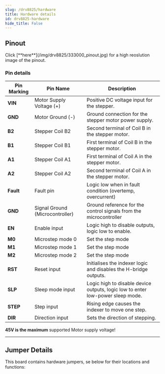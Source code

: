 ```yaml
---
slug: /drv8825/hardware 
title: Hardware details
id: drv8825-hardware 
hide_title: False
---
```


## Pinout

<CenteredImage src="/img/drv8825/333000_pinout.jpg" alt="Pinout" />
Click [**here**](/img/drv8825/333000_pinout.jpg) for a high reoslution image of the pinout.

### Pin details

| Pin Marking 	| Pin Name 	| Description 	|
|---	|---	|---	|
| **VIN** 	| Motor Supply Voltage (+) 	| Positive DC voltage input for the stepper. 	|
| **GND** 	| Motor Ground (-) 	| Ground connection for the stepper motor power supply. 	|
| **B2** 	| Stepper Coil B2 	| Second terminal of Coil B in the stepper motor. 	|
| **B1** 	| Stepper Coil B1 	| First terminal of Coil B in the stepper motor. 	|
| **A1** 	| Stepper Coil A1 	| First terminal of Coil A in the stepper motor. 	|
| **A2** 	| Stepper Coil A2 	| Second terminal of Coil A in the stepper motor. 	|
| **Fault** 	| Fault pin 	| Logic low when in fault condition (overtemp, overcurrent) 	|
| **GND** 	| Signal Ground (Microcontroller) 	| Ground reference for the control signals from the microcontroller 	|
| **EN** 	| Enable input 	| Logic high to disable outputs, logic low to enable. 	|
| **M0** 	| Microstep mode 0 	| Set the step mode 	|
| **M1** 	| Microstep mode 1 	| Set the step mode 	|
| **M2** 	| Microstep mode 2 	| Set the step mode 	|
| **RST** 	| Reset input 	| Initialises the indexer logic and disables the H-bridge outputs. 	|
| **SLP** 	| Sleep mode input 	| Logic high to disable device outputs, logic low to enter low-power sleep mode. 	|
| **STEP** 	| Step input 	| Rising edge causes the indexer to move one step. 	|
| **DIR** 	| Direction input 	| Sets the direction of stepping. 	|

<WarningBox>**45V is the maximum** supported Motor supply voltage!</WarningBox>

---

## Jumper Details

This board contains hardware jumpers, se below for  their locations and functions: